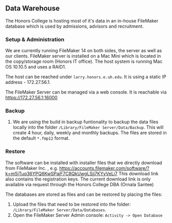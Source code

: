 ## Data Warehouse

The Honors College is hosting most of it's data in an in-house FileMaker database which is used by admissions, advisors and recruitment.

### Setup & Administration

We are currently running FileMaker 14 on both sides, the server as well as our clients. FileMaker server is installed on a Mac Mini which is located in the copy/storage room (Honors IT office). The host system is running Mac OS 10.10.5 and uses a RAID1.

The host can be reached under `larry.honors.e.uh.edu`. It is using a static IP address - 172.27.56.1.

The FileMaker Server can be managed via a web console. It is reachable via https://172.27.56.1:16000

### Backup

1. We are using the build in backup funtionality to backup the data files locally into the folder `/Library/FileMaker Server/Data/Backup`. This will create 4 hour, daily, weekly and monthly backups. The files are stored in the default `*.fmp12` format.

### Restore
The software can be installed with installer files that we directly download from FileMaker Inc. , e.g.  https://accounts.filemaker.com/software/?k=mSjTuq36YPQ6KwSPajF7C8QkUwgLSjj7KYyVeLi7 This download link also contains the registration keys. The current download link is only available via request through the Honors College DBA (Ornala Santee)

The databases are stored as files and can be restored by placing the files:

1. Upload the files that need to be restored into the folder: `/Library/FileMaker Server/Data/Databases`.
2. Open the FileMaker Server Admin console: `Activity -> Open Database`
